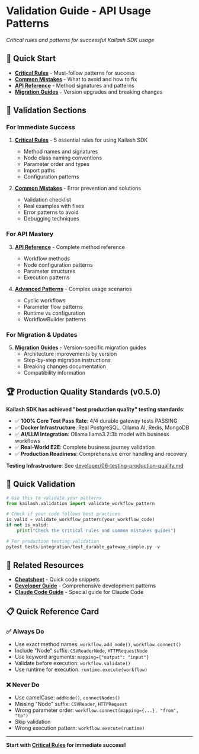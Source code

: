 # Validation Guide - API Usage Patterns

*Critical rules and patterns for successful Kailash SDK usage*

## 🎯 **Quick Start**
- **[Critical Rules](critical-rules.md)** - Must-follow patterns for success
- **[Common Mistakes](common-mistakes.md)** - What to avoid and how to fix
- **[API Reference](api-reference.md)** - Method signatures and patterns
- **[Migration Guides](../migration-guides/)** - Version upgrades and breaking changes

## 📁 **Validation Sections**

### **For Immediate Success**
1. **[Critical Rules](critical-rules.md)** - 5 essential rules for using Kailash SDK
   - Method names and signatures
   - Node class naming conventions
   - Parameter order and types
   - Import paths
   - Configuration patterns

2. **[Common Mistakes](common-mistakes.md)** - Error prevention and solutions
   - Validation checklist
   - Real examples with fixes
   - Error patterns to avoid
   - Debugging techniques

### **For API Mastery**
3. **[API Reference](api-reference.md)** - Complete method reference
   - Workflow methods
   - Node configuration patterns
   - Parameter structures
   - Execution patterns

4. **[Advanced Patterns](advanced-patterns.md)** - Complex usage scenarios
   - Cyclic workflows
   - Parameter flow patterns
   - Runtime vs configuration
   - WorkflowBuilder patterns

### **For Migration & Updates**
5. **[Migration Guides](../migration-guides/)** - Version-specific migration guides
   - Architecture improvements by version
   - Step-by-step migration instructions
   - Breaking changes documentation
   - Compatibility information

## 🏆 **Production Quality Standards (v0.5.0)**

**Kailash SDK has achieved "best production quality" testing standards**:
- ✅ **100% Core Test Pass Rate**: 4/4 durable gateway tests PASSING
- ✅ **Docker Infrastructure**: Real PostgreSQL, Ollama AI, Redis, MongoDB
- ✅ **AI/LLM Integration**: Ollama llama3.2:3b model with business workflows
- ✅ **Real-World E2E**: Complete business journey validation
- ✅ **Production Readiness**: Comprehensive error handling and recovery

**Testing Infrastructure**: See [developer/06-testing-production-quality.md](../developer/06-testing-production-quality.md)

## 🚀 **Quick Validation**
```python
# Use this to validate your patterns
from kailash.validation import validate_workflow_pattern

# Check if your code follows best practices
is_valid = validate_workflow_pattern(your_workflow_code)
if not is_valid:
    print("Check the critical rules and common mistakes guides")

# For production testing validation
pytest tests/integration/test_durable_gateway_simple.py -v
```

## 🔗 **Related Resources**
- **[Cheatsheet](../cheatsheet/)** - Quick code snippets
- **[Developer Guide](../developer/)** - Comprehensive development patterns
- **[Claude Code Guide](../cheatsheet/000-claude-code-guide.md)** - Special guide for Claude Code

## 📋 **Quick Reference Card**

### ✅ **Always Do**
- Use exact method names: `workflow.add_node()`, `workflow.connect()`
- Include "Node" suffix: `CSVReaderNode`, `HTTPRequestNode`
- Use keyword arguments: `mapping={"output": "input"}`
- Validate before execution: `workflow.validate()`
- Use runtime for execution: `runtime.execute(workflow)`

### ❌ **Never Do**
- Use camelCase: `addNode()`, `connectNodes()`
- Missing "Node" suffix: `CSVReader`, `HTTPRequest`
- Wrong parameter order: `workflow.connect(mapping={...}, "from", "to")`
- Skip validation
- Wrong execution pattern: `workflow.execute(runtime)`

---

**Start with [Critical Rules](critical-rules.md) for immediate success!**
